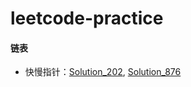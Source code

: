 # leetcode-practice
#### 链表
- 快慢指针：[Solution_202](https://github.com/walkercy/leetcode-practice/blob/master/src/com/leetcode/algorithm/easy/Solution_202.java), [Solution_876](https://github.com/walkercy/leetcode-practice/blob/master/src/com/leetcode/algorithm/easy/Solution_876.java)
